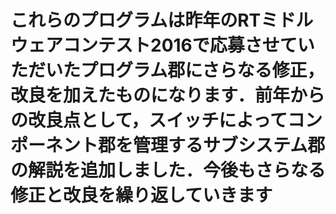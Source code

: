 # これらのプログラムは昨年のRTミドルウェアコンテスト2016で応募させていただいたプログラム郡にさらなる修正，改良を加えたものになります．前年からの改良点として，スイッチによってコンポーネント郡を管理するサブシステム郡の解説を追加しました．今後もさらなる修正と改良を繰り返していきます
